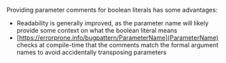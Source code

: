 Providing parameter comments for boolean literals has some advantages:

*   Readability is generally improved, as the parameter name will likely provide
    some context on what the boolean literal means
*   [https://errorprone.info/bugpattern/ParameterName](ParameterName) checks at compile-time that the
    comments match the formal argument names to avoid accidentally transposing
    parameters
